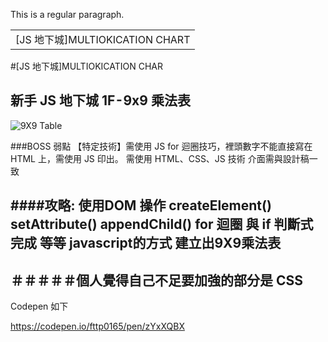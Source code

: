 This is a regular paragraph.

<table>
    <tr>
        <td>[JS 地下城]MULTIOKICATION CHART</td>
    </tr>
</table>

#[JS 地下城]MULTIOKICATION CHAR

## 新手 JS 地下城 1F - 9x9 乘法表

![9X9 Table]( https://github.com/fttp0165/javascript-exercise/blob/master/undertwon01/1F.PNG"9x9" )


###BOSS 弱點
【特定技術】需使用 JS for 迴圈技巧，裡頭數字不能直接寫在 HTML 上，需使用 JS 印出。
   需使用 HTML、CSS、JS 技術
    介面需與設計稿一致

####攻略:
使用DOM 操作
createElement()
setAttribute()
appendChild()
for 迴圈 與 if 判斷式 完成 等等 javascript的方式
建立出9X9乘法表
--------------------------------------------------------------------
＃＃＃＃＃個人覺得自己不足要加強的部分是 CSS
---------------------------------------------------------------------
Codepen 如下

https://codepen.io/fttp0165/pen/zYxXQBX